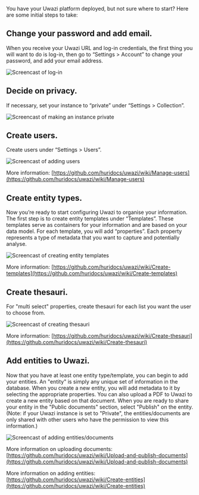 You have your Uwazi platform deployed, but not sure where to start? Here are some initial steps to take:

## Change your password and add email.
When you receive your Uwazi URL and log-in credentials, the first thing you will want to do is log-in, then go to “Settings > Account” to change your password, and add your email address. 

![Screencast of log-in](http://g.recordit.co/1zHguH7lMl.gif)

## Decide on privacy.
If necessary, set your instance to “private” under “Settings > Collection”.

![Screencast of making an instance private](http://g.recordit.co/rzCp8Ufb4G.gif)

## Create users.
Create users under “Settings > Users”.

![Screencast of adding users](http://g.recordit.co/Hxmyd1rX47.gif)

More information: [https://github.com/huridocs/uwazi/wiki/Manage-users](https://github.com/huridocs/uwazi/wiki/Manage-users) 

## Create entity types.
Now you’re ready to start configuring Uwazi to organise your information. 
The first step is to create entity templates under “Templates”. 
These templates serve as containers for your information and are based on your data model. 
For each template, you will add “properties”. Each property represents a type of metadata that you want to capture and potentially analyse.

![Screencast of creating entity templates](http://g.recordit.co/sWJJ0X1BHp.gif)

More information: [https://github.com/huridocs/uwazi/wiki/Create-templates](https://github.com/huridocs/uwazi/wiki/Create-templates)

## Create thesauri.
For "multi select" properties, create thesauri for each list you want the user to choose from.

![Screencast of creating thesauri](http://g.recordit.co/F45w2BxOtx.gif)

More information: [https://github.com/huridocs/uwazi/wiki/Create-thesauri](https://github.com/huridocs/uwazi/wiki/Create-thesauri)

## Add entities to Uwazi.
Now that you have at least one entity type/template, you can begin to add your entities. An "entity" is simply any unique set of information in the database. When you create a new entity, you will add metadata to it by selecting the appropriate properties. 
You can also upload a PDF to Uwazi to create a new entity based on that document.
When you are ready to share your entity in the "Public documents" section, select "Publish" on the entity. (Note: if your Uwazi instance is set to "Private", the entities/documents are only shared with other users who have the permission to view this information.)

![Screencast of adding entities/documents](http://g.recordit.co/bj3LQjxeDa.gif)

More information on uploading documents: [https://github.com/huridocs/uwazi/wiki/Upload-and-publish-documents](https://github.com/huridocs/uwazi/wiki/Upload-and-publish-documents)

More information on adding entities: [https://github.com/huridocs/uwazi/wiki/Create-entities](https://github.com/huridocs/uwazi/wiki/Create-entities)

